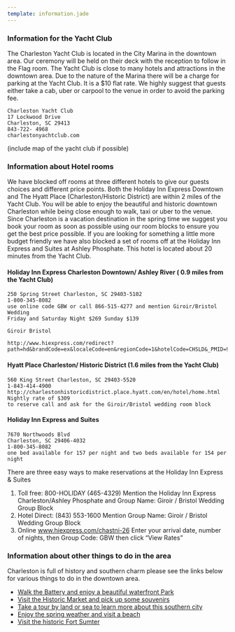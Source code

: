 ```yaml
---
template: information.jade
---
```


### Information for the Yacht Club

The Charleston Yacht Club is located in the City Marina in the downtown area. Our ceremony will be held on their deck with the reception to follow in the Flag room. The Yacht Club is close to many hotels and attractions in the downtown area. Due to the nature of the Marina there will be a charge for parking at the Yacht Club. It is a $10 flat rate. We highly suggest that guests either take a cab, uber or carpool to the venue in order to avoid the parking fee.

    Charleston Yacht Club
    17 Lockwood Drive
    Charleston, SC 29413
    843-722- 4968
    charlestonyachtclub.com

(include map of the yacht club if possible)

### Information about Hotel rooms
We have blocked off rooms at three different hotels to give our guests choices and different price points. Both the Holiday Inn Express Downtown and The Hyatt Place (Charleston/Historic District)  are within 2 miles of the Yacht Club. You will be able to enjoy the beautiful and historic downtown Charleston while being close enough to walk, taxi or uber to the venue. Since Charleston is a vacation destination in the spring time we suggest you book your room as soon as possible using our room blocks to ensure you get the best price possible. If you are looking for something a little more budget friendly we have also blocked a set of rooms off at the Holiday Inn Express and Suites at Ashley Phosphate. This hotel is located about 20 minutes from the Yacht Club.

#### Holiday Inn Express Charleston Downtown/ Ashley River ( 0.9 miles from the Yacht Club)

    250 Spring Street Charleston, SC 29403-5102
    1-800-345-8082
    use online code GBW or call 866-515-4277 and mention Giroir/Bristol Wedding
    Friday and Saturday Night $269 Sunday $139

    Giroir Bristol

    http://www.hiexpress.com/redirect?path=hd&brandCode=ex&localeCode=en&regionCode=1&hotelCode=CHSLD&_PMID=99801505&GPC=GBW

#### Hyatt Place Charleston/ Historic District (1.6 miles from the Yacht Club)

    560 King Street Charleston, SC 29403-5520
    1-843-414-4900
    http://charlestonhistoricdistrict.place.hyatt.com/en/hotel/home.html
    Nightly rate of $309
    to reserve call and ask for the Giroir/Bristol wedding room block

#### Holiday Inn Express and Suites

    7670 Northwoods Blvd
    Charleston, SC 29406-4032
    1-800-345-8082
    one bed available for 157 per night and two beds available for 154 per night

There are three easy ways to make reservations at the Holiday Inn Express & Suites
1. Toll free: 800-HOLIDAY (465-4329) Mention the Holiday Inn Express Charleston/Ashley Phosphate and Group Name:  Giroir / Bristol Wedding Group Block
2. Hotel Direct: (843) 553-1600 Mention Group Name:  Giroir / Bristol Wedding Group Block
3. Online www.hiexpress.com/chastni-26 Enter your arrival date, number of nights, then Group Code: GBW then click “View Rates”

### Information about other things to do in the area

Charleston is full of history and southern charm please see the links below for various things to do in the downtown area.

* [Walk the Battery and enjoy a beautiful waterfront Park](http://www.charlestonparksconservancy.org/our_parks/view_park/white_point_garden)
* [Visit the Historic Market and pick up some souvenirs](http://www.charlestonparksconservancy.org/our_parks/view_park/white_point_garden)
* [Take a tour by land or sea to learn more about this southern city](http://www.charlestoncvb.com/visitors/tripplanner/what_to_see_do~3/tours~32/)
* [Enjoy the spring weather and visit a beach](http://www.charlestoncvb.com/visitors/tripplanner/what_to_see_do~3/charleston_beaches~119/)
* [Visit the historic Fort Sumter](http://www.nps.gov/fosu/index.htm)
